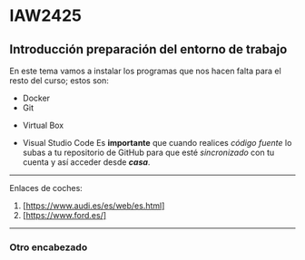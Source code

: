 # IAW2425
## Introducción preparación del entorno de trabajo
En este tema vamos a instalar los programas que nos hacen falta para el resto del curso; estos son:
- Docker
- Git
+ Virtual Box
* Visual Studio Code
Es **importante** que cuando realices *código fuente* lo subas a tu repositorio de GitHub para que esté _sincronizado_ con tu cuenta y así acceder desde ***casa***.
---
Enlaces de coches:
1. [https://www.audi.es/es/web/es.html]
2. [https://www.ford.es/]
___
### Otro encabezado